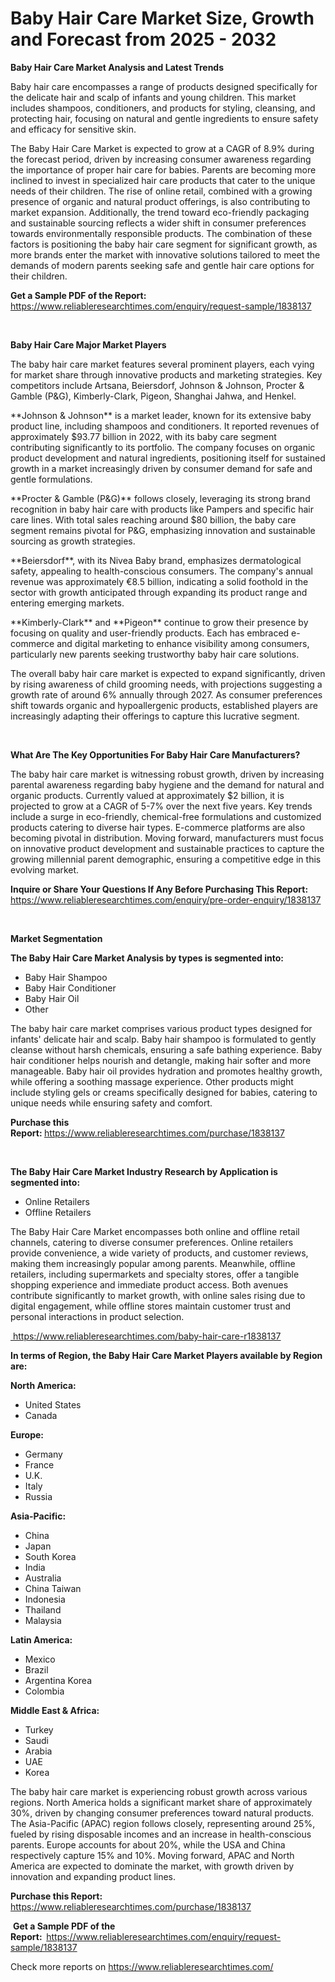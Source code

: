 <p><h1>Baby Hair Care Market Size, Growth and Forecast from 2025 - 2032</h1></p><p><strong>Baby Hair Care Market Analysis and Latest Trends</strong></p>
<p><p>Baby hair care encompasses a range of products designed specifically for the delicate hair and scalp of infants and young children. This market includes shampoos, conditioners, and products for styling, cleansing, and protecting hair, focusing on natural and gentle ingredients to ensure safety and efficacy for sensitive skin.</p><p>The Baby Hair Care Market is expected to grow at a CAGR of 8.9% during the forecast period, driven by increasing consumer awareness regarding the importance of proper hair care for babies. Parents are becoming more inclined to invest in specialized hair care products that cater to the unique needs of their children. The rise of online retail, combined with a growing presence of organic and natural product offerings, is also contributing to market expansion. Additionally, the trend toward eco-friendly packaging and sustainable sourcing reflects a wider shift in consumer preferences towards environmentally responsible products. The combination of these factors is positioning the baby hair care segment for significant growth, as more brands enter the market with innovative solutions tailored to meet the demands of modern parents seeking safe and gentle hair care options for their children.</p></p>
<p><strong>Get a Sample PDF of the Report:&nbsp;</strong> <a href="https://www.reliableresearchtimes.com/enquiry/request-sample/1838137?utm_campaign=3287&utm_medium=2&utm_source=Github&utm_content=ia&utm_term=05042025&utm_id=baby-hair-care">https://www.reliableresearchtimes.com/enquiry/request-sample/1838137</a></p>
<p>&nbsp;</p>
<p><strong>Baby Hair Care Major Market Players</strong></p>
<p><p>The baby hair care market features several prominent players, each vying for market share through innovative products and marketing strategies. Key competitors include Artsana, Beiersdorf, Johnson & Johnson, Procter & Gamble (P&G), Kimberly-Clark, Pigeon, Shanghai Jahwa, and Henkel.</p><p>**Johnson & Johnson** is a market leader, known for its extensive baby product line, including shampoos and conditioners. It reported revenues of approximately $93.77 billion in 2022, with its baby care segment contributing significantly to its portfolio. The company focuses on organic product development and natural ingredients, positioning itself for sustained growth in a market increasingly driven by consumer demand for safe and gentle formulations.</p><p>**Procter & Gamble (P&G)** follows closely, leveraging its strong brand recognition in baby hair care with products like Pampers and specific hair care lines. With total sales reaching around $80 billion, the baby care segment remains pivotal for P&G, emphasizing innovation and sustainable sourcing as growth strategies.</p><p>**Beiersdorf**, with its Nivea Baby brand, emphasizes dermatological safety, appealing to health-conscious consumers. The company's annual revenue was approximately €8.5 billion, indicating a solid foothold in the sector with growth anticipated through expanding its product range and entering emerging markets.</p><p>**Kimberly-Clark** and **Pigeon** continue to grow their presence by focusing on quality and user-friendly products. Each has embraced e-commerce and digital marketing to enhance visibility among consumers, particularly new parents seeking trustworthy baby hair care solutions.</p><p>The overall baby hair care market is expected to expand significantly, driven by rising awareness of child grooming needs, with projections suggesting a growth rate of around 6% annually through 2027. As consumer preferences shift towards organic and hypoallergenic products, established players are increasingly adapting their offerings to capture this lucrative segment.</p></p>
<p>&nbsp;</p>
<p><strong>What Are The Key Opportunities For Baby Hair Care Manufacturers?</strong></p>
<p><p>The baby hair care market is witnessing robust growth, driven by increasing parental awareness regarding baby hygiene and the demand for natural and organic products. Currently valued at approximately $2 billion, it is projected to grow at a CAGR of 5-7% over the next five years. Key trends include a surge in eco-friendly, chemical-free formulations and customized products catering to diverse hair types. E-commerce platforms are also becoming pivotal in distribution. Moving forward, manufacturers must focus on innovative product development and sustainable practices to capture the growing millennial parent demographic, ensuring a competitive edge in this evolving market.</p></p>
<p><strong>Inquire or Share Your Questions If Any Before Purchasing This Report:</strong> <a href="https://www.reliableresearchtimes.com/enquiry/pre-order-enquiry/1838137?utm_campaign=3287&utm_medium=2&utm_source=Github&utm_content=ia&utm_term=05042025&utm_id=baby-hair-care">https://www.reliableresearchtimes.com/enquiry/pre-order-enquiry/1838137</a></p>
<p>&nbsp;</p>
<p><strong>Market Segmentation</strong></p>
<p><strong>The Baby Hair Care Market Analysis by types is segmented into:</strong></p>
<p><ul><li>Baby Hair Shampoo</li><li>Baby Hair Conditioner</li><li>Baby Hair Oil</li><li>Other</li></ul></p>
<p><p>The baby hair care market comprises various product types designed for infants' delicate hair and scalp. Baby hair shampoo is formulated to gently cleanse without harsh chemicals, ensuring a safe bathing experience. Baby hair conditioner helps nourish and detangle, making hair softer and more manageable. Baby hair oil provides hydration and promotes healthy growth, while offering a soothing massage experience. Other products might include styling gels or creams specifically designed for babies, catering to unique needs while ensuring safety and comfort.</p></p>
<p><strong>Purchase this Report:&nbsp;</strong><a href="https://www.reliableresearchtimes.com/purchase/1838137?utm_campaign=3287&utm_medium=2&utm_source=Github&utm_content=ia&utm_term=05042025&utm_id=baby-hair-care">https://www.reliableresearchtimes.com/purchase/1838137</a></p>
<p>&nbsp;</p>
<p><strong>The Baby Hair Care Market Industry Research by Application is segmented into:</strong></p>
<p><ul><li>Online Retailers</li><li>Offline Retailers</li></ul></p>
<p><p>The Baby Hair Care Market encompasses both online and offline retail channels, catering to diverse consumer preferences. Online retailers provide convenience, a wide variety of products, and customer reviews, making them increasingly popular among parents. Meanwhile, offline retailers, including supermarkets and specialty stores, offer a tangible shopping experience and immediate product access. Both avenues contribute significantly to market growth, with online sales rising due to digital engagement, while offline stores maintain customer trust and personal interactions in product selection.</p></p>
<p><a href="https://www.reliableresearchtimes.com/baby-hair-care-r1838137?utm_campaign=3287&utm_medium=2&utm_source=Github&utm_content=ia&utm_term=05042025&utm_id=baby-hair-care">&nbsp;https://www.reliableresearchtimes.com/baby-hair-care-r1838137</a></p>
<p><strong>In terms of Region, the Baby Hair Care Market Players available by Region are:</strong></p>
<p>
    <p> <strong> North America: </strong>
        <ul>
            <li>United States</li>
            <li>Canada</li>
        </ul>
        </p> 
    <p> <strong> Europe: </strong>
        <ul>
            <li>Germany</li>
            <li>France</li>
            <li>U.K.</li>
            <li>Italy</li>
            <li>Russia</li>
        </ul>
        </p> 
    <p> <strong> Asia-Pacific: </strong>
        <ul>
            <li>China</li>
            <li>Japan</li>
            <li>South Korea</li>
            <li>India</li>
            <li>Australia</li>
            <li>China Taiwan</li>
            <li>Indonesia</li>
            <li>Thailand</li>
            <li>Malaysia</li>
        </ul>
        </p> 
    <p> <strong> Latin America: </strong>
        <ul>
            <li>Mexico</li>
            <li>Brazil</li>
            <li>Argentina Korea</li>
            <li>Colombia</li>
        </ul>
        </p> 
    <p> <strong> Middle East & Africa: </strong>
        <ul>
            <li>Turkey</li>
            <li>Saudi</li>
            <li>Arabia</li>
            <li>UAE</li>
            <li>Korea</li>
        </ul>
    </p>
    </p>
<p><p>The baby hair care market is experiencing robust growth across various regions. North America holds a significant market share of approximately 30%, driven by changing consumer preferences toward natural products. The Asia-Pacific (APAC) region follows closely, representing around 25%, fueled by rising disposable incomes and an increase in health-conscious parents. Europe accounts for about 20%, while the USA and China respectively capture 15% and 10%. Moving forward, APAC and North America are expected to dominate the market, with growth driven by innovation and expanding product lines.</p></p>
<p><strong>Purchase this Report: </strong><a href="https://www.reliableresearchtimes.com/purchase/1838137?utm_campaign=3287&utm_medium=2&utm_source=Github&utm_content=ia&utm_term=05042025&utm_id=baby-hair-care">https://www.reliableresearchtimes.com/purchase/1838137</a></p>
<p>&nbsp;<strong>Get a Sample PDF of the Report:&nbsp;&nbsp;</strong><a href="https://www.reliableresearchtimes.com/enquiry/request-sample/1838137?utm_campaign=3287&utm_medium=2&utm_source=Github&utm_content=ia&utm_term=05042025&utm_id=baby-hair-care">https://www.reliableresearchtimes.com/enquiry/request-sample/1838137</a></p>
<p><strong></strong></p>
<p>Check more reports on <a href="https://www.reliableresearchtimes.com/?utm_campaign=3287&utm_medium=2&utm_source=Github&utm_content=ia&utm_term=05042025&utm_id=baby-hair-care">https://www.reliableresearchtimes.com/</a></p>